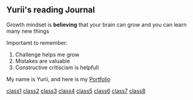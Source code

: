 ## Yurii's reading Journal

Growth mindset is **believing** that your brain can grow and you can learn many new things

Importamt to remember:

1. Challenge helps me grow
2. Mistakes are valuable
3. Constructive critiscism is helpfull
  
My name is Yurii, and here is my [Portfolio](https://github.com/yhluk)

[class1](reading-notes/102)
[class2](reading-notes/102)
[class3](reading-notes/102)
[class4](reading-notes/102)
[class5](reading-notes/102)
[class6](reading-notes/102)
[class7](reading-notes/102)
[class8](reading-notes/102)